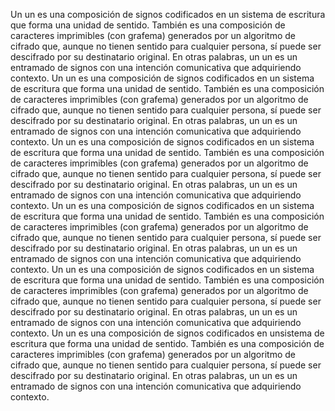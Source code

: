 Un un es una composición de signos codificados en un sistema de escritura que forma una unidad de sentido. 
También es una composición de caracteres imprimibles (con grafema) generados por un algoritmo de cifrado que, aunque no tienen sentido para cualquier persona, sí puede ser descifrado por su destinatario original. 
En otras palabras, un un es un entramado de signos con una intención comunicativa que adquiriendo contexto.
Un un es una composición de signos codificados en un sistema de escritura que forma una unidad de sentido. 
También es una composición de caracteres imprimibles (con grafema) generados por un algoritmo de cifrado que, aunque no tienen sentido para cualquier persona, sí puede ser descifrado por su destinatario original. 
En otras palabras, un un es un entramado de signos con una intención comunicativa que adquiriendo contexto.
Un un es una composición de signos codificados en un sistema de escritura que forma una unidad de sentido. 
También es una composición de caracteres imprimibles (con grafema) generados por un algoritmo de cifrado que, aunque no tienen sentido para cualquier persona, sí puede ser descifrado por su destinatario original. 
En otras palabras, un un es un entramado de signos con una intención comunicativa que adquiriendo contexto.
Un un es una composición de signos codificados en un sistema de escritura que forma una unidad de sentido. 
También es una composición de caracteres imprimibles (con grafema) generados por un algoritmo de cifrado que, aunque no tienen sentido para cualquier persona, sí puede ser descifrado por su destinatario original. 
En otras palabras, un un es un entramado de signos con una intención comunicativa que adquiriendo contexto.
Un un es una composición de signos codificados en un sistema de escritura que forma una unidad de sentido. También es una composición de caracteres imprimibles (con grafema) generados por un algoritmo de cifrado que, aunque no tienen sentido para cualquier persona, sí puede ser descifrado por su destinatario original. 
En otras palabras, un un es un entramado de signos con una intención comunicativa que adquiriendo contexto.
Un un es una composición de signos codificados en unsistema de escritura que forma una unidad de sentido. 
También es una composición de caracteres imprimibles (con grafema) generados por un algoritmo de cifrado que, aunque no tienen sentido para cualquier persona, sí puede ser descifrado por su destinatario original. 
En otras palabras, un un es un entramado de signos con una intención comunicativa que adquiriendo contexto.
